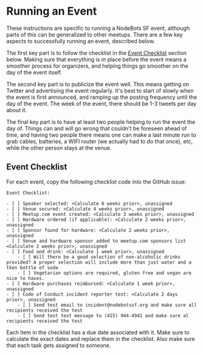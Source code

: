 Running an Event
================

These instructions are specific to running a NodeBots SF event, although parts of this can be generalized to other meetups. There are a few key aspects to successfully running an event, described below.

The first key part is to follow the checklist in the [Event Checklist](#event_checklist) section below. Making sure that everything is in place before the event means a smoother process for organizers, and helping things go smoother on the day of the event itself.

The second key part is to publicize the event well. This means getting on Twitter and advertising the event regularly. It's best to start of slowly when the event is first announced, and ramping up the posting frequency until the day of the event. The week of the event, there should be 1-3 tweets per day about it.

The final key part is to have at least two people helping to run the event the day of. Things can and will go wrong that couldn't be foreseen ahead of time, and having two people there means one can make a last minute run to grab cables, batteries, a WIFI router (we actually had to do that once), etc, while the other person stays at the venue.

## Event Checklist

For each event, copy the following checklist code into the GitHub issue:

```
Event Checklist:

- [ ] Speaker selected: <Calculate 6 weeks prior>, unassigned
- [ ] Venue secured: <Calculate 4 weeks prior>, unassigned
- [ ] Meetup.com event created: <Calculate 3 weeks prior>, unassigned
- [ ] Hardware ordered (if applicable): <Calculate 2 weeks prior>, unassigned
- [ ] Sponsor found for hardware: <Calculate 2 weeks prior>, unassigned
- [ ] Venue and hardware sponsor added to meetup.com sponsors list <Calculate 2 weeks prior>, unassigned
- [ ] Food and drink: <Calculate 1 week prior>, unassigned
    - [ ] Will there be a good selection of non-alcoholic drinks provided? A proper selection will include more than just water and a tken bottle of soda
    - [ ] Vegetarian options are required, gluten free and vegan are nice to haves.
- [ ] Hardware purchases reimbursed: <Calculate 1 week prior>, unassigned
- [ ] Code of Conduct incident reporter test: <Calculate 2 days prior>, unassigned
    - [ ] Send test email to incident@nodebotssf.org and make sure all recipients received the test
    - [ ] Send test text message to (415) 944-4941 and make sure al recipients received the test
```

Each item in the checklist has a due date associated with it. Make sure to calculate the exact dates and replace them in the checklist. Also make sure that each task gets assigned to someone.
